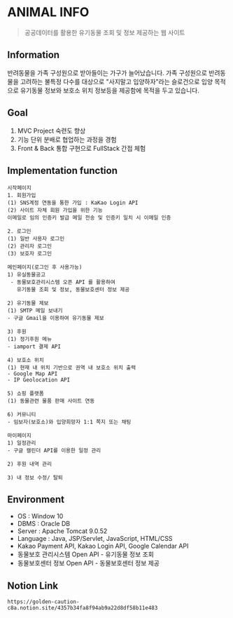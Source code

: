 # ANIMAL INFO
> 공공데이터를 활용한 유기동물 조회 및 정보 제공하는 웹 사이트

## Information
반려동물을 가족 구성원으로 받아들이는 가구가 늘어났습니다.
가족 구성원으로 반려동물을 고려하는 불특정 다수를 대상으로 
"사지말고 입양하자"라는 슬로건으로 입양 목적으로 유기동물 정보와 
보호소 위치 정보등을 제공함에 목적을 두고 있습니다.


## Goal
1. MVC Project 숙련도 향상
2. 기능 단위 분배로 협업하는 과정을 경험
3. Front & Back 통합 구현으로 FullStack 간접 체험

## Implementation function
```
시작페이지
1. 회원가입
(1) SNS계정 연동을 통한 가입 : KaKao Login API
(2) 사이트 자체 회원 가입을 위한 기능
이메일로 임의 인증키 발급 메일 전송 및 인증키 일치 시 이메일 인증 

2. 로그인 
(1) 일반 사용자 로그인 
(2) 관리자 로그인
(3) 보호자 로그인 
```

```
메인페이지(로그인 후 사용가능)
1) 유실동물공고
 - 동물보호관리시스템 오픈 API 를 활용하여 
   유기동물 조회 및 정보, 동물보호센터 정보 제공

2) 유기동물 제보 
(1) SMTP 메일 보내기
- 구글 Gmail을 이용하여 유기동물 제보 

3) 후원
(1) 정기후원 메뉴 
- iamport 결제 API

4) 보호소 위치 
(1) 현재 내 위치 기반으로 권역 내 보호소 위치 출력 
- Google Map API
- IP Geolocation API

5) 쇼핑 플랫폼
(1) 동물관련 물품 판매 사이트 연동 

6) 커뮤니티
- 임보자(보호소)와 입양희망자 1:1 쪽지 또는 채팅
```

```
마이페이지
1) 일정관리
- 구글 캘린더 API를 이용한 일정 관리 

2) 후원 내역 관리 

3) 내 정보 수정/ 탈퇴
```

## Environment
- OS : Window 10
- DBMS : Oracle DB 
- Server : Apache Tomcat 9.0.52
- Language : Java, JSP/Servlet, JavaScript, HTML/CSS
- Kakao Payment API, Kakao Login API, Google Calendar API
- 동물보호 관리시스템 Open API - 유기동물 정보 조회
- 동물보호센터 정보 Open API - 동물보호센터 정보 제공

## Notion Link
```
https://golden-caution-c8a.notion.site/4357b34fa8f94ab9a22d8df58b11e483
```
